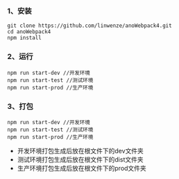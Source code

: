 ### 1、安装

```
git clone https://github.com/linwenze/anoWebpack4.git
cd anoWebpack4
npm install
```
### 2、运行
```
npm run start-dev //开发环境
npm run start-test //测试环境
npm run start-prod //生产环境
```
### 3、打包
```
npm run start-dev //开发环境
npm run start-test //测试环境
npm run start-prod //生产环境
```
- 开发环境打包生成后放在根文件下的dev文件夹
- 测试环境打包生成后放在根文件下的dist文件夹
- 生产环境打包生成后放在根文件下的prod文件夹